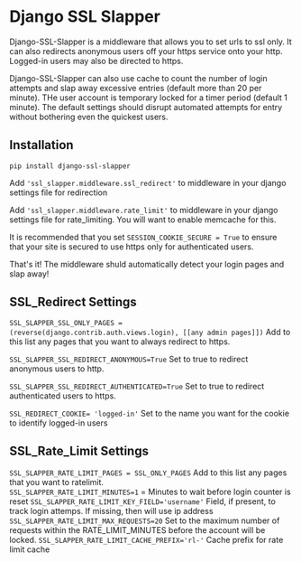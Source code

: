 Django SSL Slapper
===================

Django-SSL-Slapper is a middleware that allows you to set urls to ssl only.  It can also redirects anonymous users off your https service onto your http.  Logged-in users may also be directed to https.

Django-SSL-Slapper can also use cache to count the number of login attempts and slap away excessive entries (default more than 20 per minute).  THe user account is temporary locked for a timer period (default 1 minute).  The default settings should disrupt automated attempts for entry without bothering even the quickest users. 

Installation
------------

```pip install django-ssl-slapper```

Add     ```'ssl_slapper.middleware.ssl_redirect'``` to middleware in your django settings file for redirection

Add     ```'ssl_slapper.middleware.rate_limit'``` to middleware in your django settings file for rate_limiting.  You will want to enable memcache for this.
    
It is recommended that you set ```SESSION_COOKIE_SECURE = True``` to ensure that your site is secured to use https only for authenticated users.

That's it!  The middleware shuld automatically detect your login pages and slap away!

SSL_Redirect Settings
--------

```SSL_SLAPPER_SSL_ONLY_PAGES = (reverse(django.contrib.auth.views.login), [[any admin pages]])``` Add to this list any pages that you want to always redirect to https.  

```SSL_SLAPPER_SSL_REDIRECT_ANONYMOUS=True```  Set to true to redirect anonymous users to http.

```SSL_SLAPPER_SSL_REDIRECT_AUTHENTICATED=True```  Set to true to redirect authenticated users to https.

```SSL_REDIRECT_COOKIE= 'logged-in'``` Set to the name you want for the cookie to identify logged-in users

SSL_Rate_Limit Settings
--------

```SSL_SLAPPER_RATE_LIMIT_PAGES = SSL_ONLY_PAGES``` Add to this list any pages that you want to ratelimit.  
```SSL_SLAPPER_RATE_LIMIT_MINUTES=1``` = Minutes to wait before login counter is reset
```SSL_SLAPPER_RATE_LIMIT_KEY_FIELD='username'```  Field, if present, to track login attemps.  If missing, then will use ip address
```SSL_SLAPPER_RATE_LIMIT_MAX_REQUESTS=20``` Set to the maximum number of requests within the RATE_LIMIT_MINUTES before the account will be locked.
```SSL_SLAPPER_RATE_LIMIT_CACHE_PREFIX='rl-'``` Cache prefix for rate limit cache

